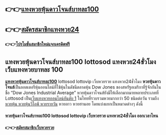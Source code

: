 ## **👉👉**[**แทงหวยหุ้นดาวโจนส์บาทละ100**](https://bit.ly/347MBkH)

## **👉👉**[**สมัครสมาชิกแทงหวย24**](https://bit.ly/347MBkH)

**👉👉**[**โปรโมชั่นสมาชิกใหม่แจกเครดิตฟรี**](https://bit.ly/347MBkH)

## **แทงหวยหุ้นดาวโจนส์บาทละ100 lottosod แทงหวย24ชั่วโมง เว็บ**แทงหวยบาทละ 100

[**แทงหวยหุ้นดาวโจนส์บาทละ100**](https://bit.ly/347MBkH) lottosod lottovip เว็บหวยรวย แทงหวย24ชั่วโมง **หวยหุ้นดาวโจนส์**เป็นลอตเตอรีหุ้นออนไลน์ที่ใช้หุ้นในดัชนีตลาดหุ้น Dow Jones ของสหรัฐอเมริกาที่รู้จักกันในชื่อ “Dow Jones Industrial Average” หวยหุ้นดาวโจนส์ยังมีให้เลือกมากมายหลายประเภทที่ Lottosod เป็น[เว็บแทงหวยออนไลน์อันดับ 1](https://bit.ly/347MBkH) ในไทยที่รวบรวมหวยมากกว่า 50 ชนิดต่อวัน รวมถึง [หวยหุ้น หวยหุ้นวีไอพี หวยรายวัน](https://bit.ly/347MBkH) หวยลาว หวยฮานอย โดยแบ่งแยกเป็นหมวดต่างๆ ดังนี้ 

#### **หวยหุ้นดาวโจนส์บาทละ100** lottosod lottovip เว็บหวยรวย แทงหวย24ชั่วโมง ออกเวลาไหน


#### **👉👉**[**สมัครสมาชิกเว็บหวยรวย**](https://bit.ly/347MBkH)
